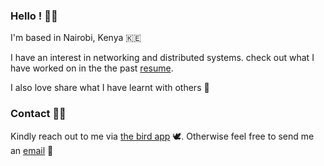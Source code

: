### Hello ! 👋🏾

I'm based in Nairobi, Kenya 🇰🇪

I have an interest in networking and distributed systems. check out what I have worked on in the the past [resume].

I also love share what I have learnt with others 🌱



### Contact 🤙🏾

Kindly reach out to me via [the bird app] 🕊️. Otherwise feel free to send
me an [email] 📮

[email]: mailto:muathe.ndirangu@gmail.com
[the bird app]: https://twitter.com/n_d_i_r_a
[resume]: [https://docs.google.com/document/d/e/2PACX-1vSIXYl91Dd6i0t9nt2-SzAK_1yljWZlH67URMDg5PgtYpQCzPfmpOGcvzVnJIx7wOgrX3-pOmrWnxDP/pub](https://docs.google.com/document/d/1e3P862F7ye0TaeJS_WiOItEuhZZkr0yVoDilE1_Cx90/edit?usp=sharing)https://docs.google.com/document/d/1e3P862F7ye0TaeJS_WiOItEuhZZkr0yVoDilE1_Cx90/edit?usp=sharing
